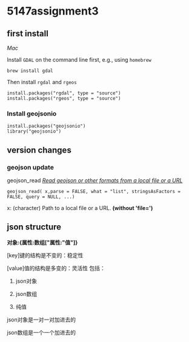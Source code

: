 # 5147assignment3

## first install 

*Mac*

Install `GDAL` on the command line first, e.g., using `homebrew`

```
brew install gdal
```

Then install `rgdal` and `rgeos`

```
install.packages("rgdal", type = "source")
install.packages("rgeos", type = "source")
```

### Install geojsonio

```
install.packages("geojsonio")
library("geojsonio")
```


## version changes

### geojson update

geojson_read   [*Read geojson or other formats from a local file or a URL*](https://cran.r-project.org/web/packages/geojsonio/geojsonio.pdf)

`geojson_read( x,parse = FALSE, what = "list", stringsAsFactors = FALSE, query = NULL, ...)` 

x: (character) Path to a local file or a URL. **(without 'file=')**



## json structure

**对象:{属性:数组["属性:"值"]}**

[key]键的结构是不变的：稳定性

[value]值的结构是多变的：灵活性 包括：

1. json对象

2. json数组

3. 纯值

json对象是一对一对加进去的

json数组是一个一个加进去的
